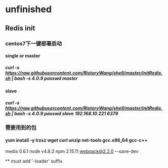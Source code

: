 # unfinished

## Redis init

### centos7下一键部署启动
#### single or master
##### curl -s https://raw.githubusercontent.com/RistoryWang/shell/master/initRedis.sh | bash -s 4.0.9 passwd master
#### slave
##### curl -s https://raw.githubusercontent.com/RistoryWang/shell/master/initRedis.sh | bash -s 4.0.9 passwd slave 192.168.10.221 6379

### 需要用到的包
#### yum install -y lrzsz wget curl unzip net-tools gcc.x86_64 gcc-c++


medis 0.6.1
node v4.8.2
npm 2.15.11
webpack@2.2.0 --save-dev

** must add '-loader' suffix